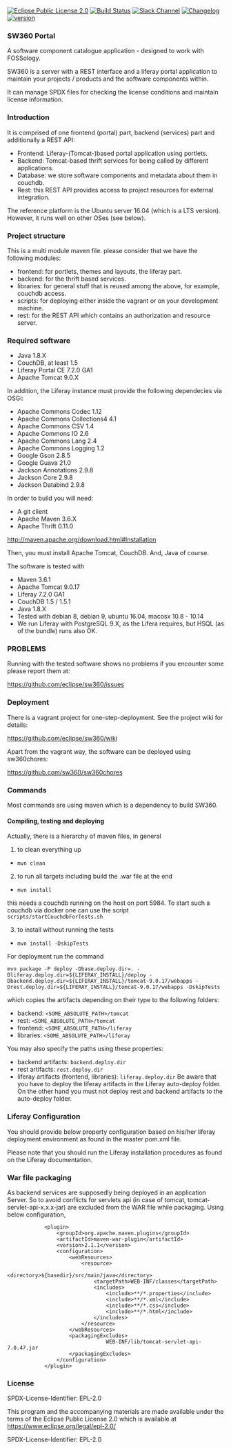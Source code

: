 [![Eclipse Public License 2.0](https://img.shields.io/badge/license-EPL--2.0-green.svg "Eclipse Public License 2.0")](LICENSE)
[![Build Status](https://travis-ci.org/eclipse/sw360.svg?branch=master)](https://travis-ci.org/eclipse/sw360)
[![Slack Channel](https://img.shields.io/badge/slack-sw360chat-blue.svg?longCache=true&logo=slack)](https://join.slack.com/t/sw360chat/shared_invite/enQtNzg5NDQxMTQyNjA5LThiMjBlNTRmOWI0ZjJhYjc0OTk3ODM4MjBmOGRhMWRmN2QzOGVmMzQwYzAzN2JkMmVkZTI1ZjRhNmJlNTY4ZGI)
[![Changelog](https://badgen.net/badge/changelog/%E2%98%85/blue)](https://github.com/eclipse/sw360/blob/master/CHANGELOG.md)
[![version](https://img.shields.io/badge/version-8.1.0-blue)](https://github.com/eclipse/sw360/releases/tag/sw360-8.1.0-M1)

### SW360 Portal

A software component catalogue application - designed to work with FOSSology.

SW360 is a server with a REST interface and a liferay portal application
to maintain your projects / products and the software components within.

It can manage SPDX files for checking the license conditions and maintain
license information.

### Introduction

It is comprised of one frontend (portal) part, backend (services) part and additionally a REST API:

* Frontend: Liferay-(Tomcat-)based portal application using portlets.
* Backend: Tomcat-based thrift services for being called by different applications.
* Database: we store software components and metadata about them in couchdb.
* Rest: this REST API provides access to project resources for external integration.

The reference platform is the Ubuntu server 16.04 (which is a LTS version). However, it
runs well on other OSes (see below).

### Project structure

This is a multi module maven file. please consider that we have the following modules:

* frontend: for portlets, themes and layouts, the liferay part.
* backend: for the thrift based services.
* libraries: for general stuff that is reused among the above, for example, couchdb access.
* scripts: for deploying either inside the vagrant or on your development machine.
* rest: for the REST API which contains an authorization and resource server.

### Required software

* Java 1.8.X
* CouchDB, at least 1.5
* Liferay Portal CE 7.2.0 GA1
* Apache Tomcat 9.0.X

In addition, the Liferay instance must provide the following dependecies via OSGi:

* Apache Commons Codec 1.12
* Apache Commons Collections4 4.1
* Apache Commons CSV 1.4
* Apache Commons IO 2.6
* Apache Commons Lang 2.4
* Apache Commons Logging 1.2
* Google Gson 2.8.5
* Google Guava 21.0
* Jackson Annotations 2.9.8
* Jackson Core 2.9.8
* Jackson Databind 2.9.8

In order to build you will need:

* A git client
* Apache Maven 3.6.X
* Apache Thrift 0.11.0

http://maven.apache.org/download.html#Installation

Then, you must install Apache Tomcat, CouchDB. And, Java of course.

The software is tested with

* Maven 3.6.1
* Apache Tomcat 9.0.17
* Liferay 7.2.0 GA1
* CouchDB 1.5 / 1.5.1
* Java 1.8.X
* Tested with debian 8, debian 9, ubuntu 16.04, macosx 10.8 - 10.14
* We run Liferay with PostgreSQL 9.X, as the Lifera requires, but HSQL (as of the bundle) runs also OK.

### PROBLEMS

Running with the tested software shows no problems if you encounter some please report them at:

https://github.com/eclipse/sw360/issues

### Deployment

There is a vagrant project for one-step-deployment. See the project wiki for details:

https://github.com/eclipse/sw360/wiki

Apart from the vagrant way, the software can be deployed using sw360chores:

https://github.com/sw360/sw360chores

### Commands

Most commands are using maven which is a dependency to build SW360.

#### Compiling, testing and deploying

Actually, there is a hierarchy of maven files, in general

1. to clean everything up
  - `mvn clean`

2. to run all targets including build the .war file at the end
  - `mvn install`

  this needs a couchdb running on the host on port 5984. To start such a couchdb via docker one can use the script `scripts/startCouchdbForTests.sh`

3. to install without running the tests
  - `mvn install -DskipTests`

For deployment run the command
```
mvn package -P deploy -Dbase.deploy.dir=. -Dliferay.deploy.dir=${LIFERAY_INSTALL}/deploy -Dbackend.deploy.dir=${LIFERAY_INSTALL}/tomcat-9.0.17/webapps -Drest.deploy.dir=${LIFERAY_INSTALL}/tomcat-9.0.17/webapps -DskipTests
```
which copies the artifacts depending on their type to the following folders:
  - backend: `<SOME_ABSOLUTE_PATH>/tomcat`
  - rest: `<SOME_ABSOLUTE_PATH>/tomcat`
  - frontend: `<SOME_ABSOLUTE_PATH>/liferay`
  - libraries: `<SOME_ABSOLUTE_PATH>/liferay`

You may also specify the paths using these properties:
  - backend artifacts: `backend.deploy.dir`
  - rest artifacts: `rest.deploy.dir`
  - liferay artifacts (frontend, libraries): `liferay.deploy.dir`
Be aware that you have to deploy the liferay artifacts in the Liferay auto-deploy folder.
On the other hand you must not deploy rest and backend artifacts to the auto-deploy folder.

### Liferay Configuration

You should provide below property configuration based on his/her liferay deployment
environment as found in the master pom.xml file.

Please note that you should run the Liferay installation procedures as found on the
Liferay documentation.

### War file packaging

As backend services are supposedly being deployed in an application Server.
So to avoid conflicts for servlets api (in case of tomcat, tomcat-servlet-api-x.x.x-jar)
are excluded from the WAR file while packaging. Using below configuration,

```
            <plugin>
				<groupId>org.apache.maven.plugins</groupId>
				<artifactId>maven-war-plugin</artifactId>
				<version>2.1.1</version>
				<configuration>
					<webResources>
						<resource>
							<directory>${basedir}/src/main/java</directory>
							<targetPath>WEB-INF/classes</targetPath>
							<includes>
								<include>**/*.properties</include>
								<include>**/*.xml</include>
								<include>**/*.css</include>
								<include>**/*.html</include>
							</includes>
						</resource>
					</webResources>
					<packagingExcludes>
        					    WEB-INF/lib/tomcat-servlet-api-7.0.47.jar
         		 	</packagingExcludes>
				</configuration>
            </plugin>
```

### License

SPDX-License-Identifier: EPL-2.0

This program and the accompanying materials are made
available under the terms of the Eclipse Public License 2.0
which is available at https://www.eclipse.org/legal/epl-2.0/

SPDX-License-Identifier: EPL-2.0
